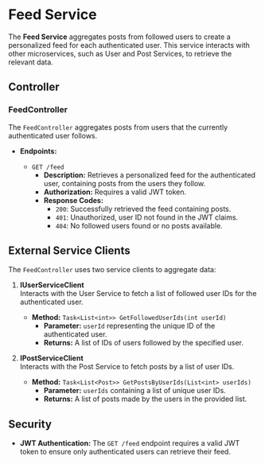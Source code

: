 # Feed Service

The **Feed Service** aggregates posts from followed users to create a personalized feed for each authenticated user. This service interacts with other microservices, such as User and Post Services, to retrieve the relevant data.

## Controller

### FeedController

The `FeedController` aggregates posts from users that the currently authenticated user follows.

- **Endpoints:**

  - `GET /feed`  
    - **Description:** Retrieves a personalized feed for the authenticated user, containing posts from the users they follow.
    - **Authorization:** Requires a valid JWT token.
    - **Response Codes:**
      - `200`: Successfully retrieved the feed containing posts.
      - `401`: Unauthorized, user ID not found in the JWT claims.
      - `404`: No followed users found or no posts available.

## External Service Clients

The `FeedController` uses two service clients to aggregate data:

1. **IUserServiceClient**  
   Interacts with the User Service to fetch a list of followed user IDs for the authenticated user.

   - **Method:** `Task<List<int>> GetFollowedUserIds(int userId)`  
     - **Parameter:** `userId` representing the unique ID of the authenticated user.
     - **Returns:** A list of IDs of users followed by the specified user.

2. **IPostServiceClient**  
   Interacts with the Post Service to fetch posts by a list of user IDs.

   - **Method:** `Task<List<Post>> GetPostsByUserIds(List<int> userIds)`  
     - **Parameter:** `userIds` containing a list of unique user IDs.
     - **Returns:** A list of posts made by the users in the provided list.

## Security

- **JWT Authentication:** The `GET /feed` endpoint requires a valid JWT token to ensure only authenticated users can retrieve their feed.


